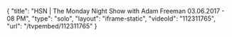 {
    "title": "HSN | The Monday Night Show with Adam Freeman 03.06.2017 - 08 PM",
    "type": "solo",
    "layout": "iframe-static",
    "videoId": "112311765",
    "url": "\/tvpembed\/112311765"
}